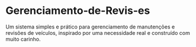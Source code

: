 # Gerenciamento-de-Revis-es
Um sistema simples e prático para gerenciamento de manutenções e revisões de veículos, inspirado por uma necessidade real e construído com muito carinho.
